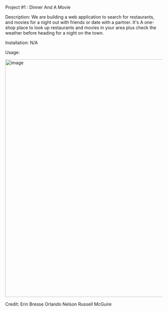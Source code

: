 Project #1 : Dinner And A Movie

Description:
We are building a web application to search for restaurants, and movies for a night out with friends or date with a partner. It's A one-shop place to look up restaurants and movies in your area plus check the weather before heading for a night on the town.

Installation:
N/A

Usage:

<img width="758" alt="image" src="https://user-images.githubusercontent.com/113787078/209487192-941960b1-3f55-44c1-a6bb-a12f3eaf1563.png">



Credit:
Erin Bresse
Orlando Nelson
Russell McGuire
